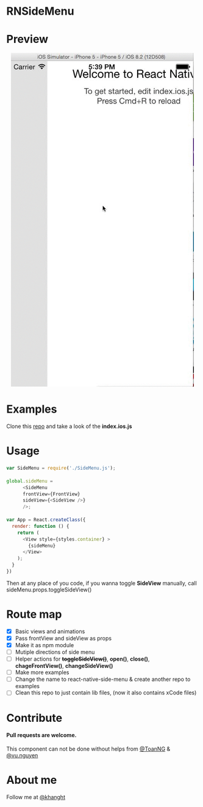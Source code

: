 # RNSideMenu

# Preview
<p align="center">
  <img src="https://raw.githubusercontent.com/khanghoang/RNSideView-Examples/master/demo.gif" /> 
</p>

# Examples

Clone this [repo](https://github.com/khanghoang/RNSideView-Examples) and take a look of the **index.ios.js**

# Usage

```javascript
var SideMenu = require('./SideMenu.js');

global.sideMenu = 
      <SideMenu
      frontView={FrontView}
      sideView={<SideView />}
      />;

var App = React.createClass({
  render: function () {
    return (
      <View style={styles.container} >
        {sideMenu}
      </View>
    );
  }
})
```

Then at any place of you code, if you wanna toggle **SideView** manually, call sideMenu.props.toggleSideView()

# Route map
* [x] Basic views and animations
* [x] Pass frontView and sideView as props
* [x] Make it as npm module
* [ ] Mutiple directions of side menu
* [ ] Helper actions for ~~**toggleSideView()**~~, **open()**, **close()**, **chageFrontView()**, **changeSideView()**
* [ ] Make more examples
* [ ] Change the name to react-native-side-menu & create another repo to examples
* [ ] Clean this repo to just contain lib files, (now it also contains xCode files)

# Contribute
#### Pull requests are welcome. 

This component can not be done without helps from [@ToanNG](https://github.com/ToanNG) & [@vu.nguyen](https://github.com/vunguyentuan)

# About me
Follow me at [@khanght](https://twitter.com/khanght)
